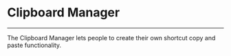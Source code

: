 # Clipboard Manager
--------------------------------------------
The Clipboard Manager lets people to create their own shortcut copy and paste functionality.

